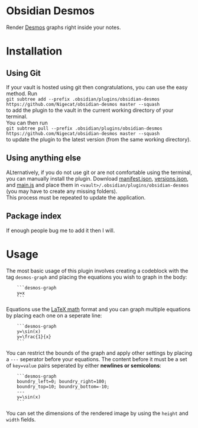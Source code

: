 # Obsidian Desmos

Render [Desmos](https://www.desmos.com/calculator) graphs right inside your notes.

# Installation

## Using Git

If your vault is hosted using git then congratulations, you can use the easy method. Run  
`git subtree add --prefix .obsidian/plugins/obsidian-desmos https://github.com/Nigecat/obsidian-desmos master --squash`  
to add the plugin to the vault in the current working directory of your terminal.  
You can then run  
`git subtree pull --prefix .obsidian/plugins/obsidian-desmos https://github.com/Nigecat/obsidian-desmos master --squash`  
to update the plugin to the latest version (from the same working directory).

## Using anything else

ALternatively, if you do not use git or are not comfortable using the terminal, you can manually install the plugin. Download [manifest.json](manifest.json), [versions.json](versions.json), and [main.js](main.js) and place them in `<vault>/.obsidian/plugins/obsidian-desmos` (you may have to create any missing folders).  
This process must be repeated to update the application.

## Package index

If enough people bug me to add it then I will.

# Usage

The most basic usage of this plugin involves creating a codeblock with the tag `desmos-graph` and placing the equations you wish to graph in the body:

````
    ```desmos-graph
    y=x
    ```
````

Equations use the [LaTeX math](https://en.wikibooks.org/wiki/LaTeX/Mathematics) format and you can graph multiple equations by placing each one on a seperate line:

````
    ```desmos-graph
    y=\sin(x)
    y=\frac{1}{x}
    ```
````

You can restrict the bounds of the graph and apply other settings by placing a `---` seperator before your equations. The content before it must be a set of `key=value` pairs seperated by either **newlines or semicolons**:

````
    ```desmos-graph
    boundry_left=0; boundry_right=100;
    boundry_top=10; boundry_bottom=-10;
    ---
    y=\sin(x)
    ```
````

You can set the dimensions of the rendered image by using the `height` and `width` fields.
